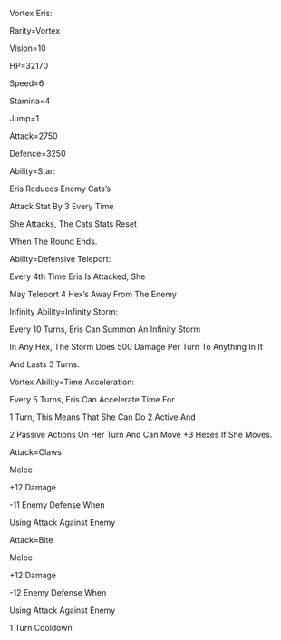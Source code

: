 Vortex Eris:

Rarity=Vortex

Vision=10

HP=32170

Speed=6

Stamina=4

Jump=1

Attack=2750

Defence=3250

Ability=Star:

Eris Reduces Enemy Cats’s

Attack Stat By 3 Every Time

She Attacks, The Cats Stats Reset

When The Round Ends.

Ability=Defensive Teleport:

Every 4th Time Eris Is Attacked, She

May Teleport 4 Hex’s Away From The Enemy

Infinity Ability=Infinity Storm:

Every 10 Turns, Eris Can Summon An Infinity Storm

In Any Hex, The Storm Does 500 Damage Per Turn To Anything In It

And Lasts 3 Turns.

Vortex Ability=Time Acceleration:

Every 5 Turns, Eris Can Accelerate Time For

1 Turn, This Means That She Can Do 2 Active And

2 Passive Actions On Her Turn And Can Move +3 Hexes If She Moves.

Attack=Claws

Melee

+12 Damage

-11 Enemy Defense When

Using Attack Against Enemy

Attack=Bite

Melee

+12 Damage

-12 Enemy Defense When

Using Attack Against Enemy

1 Turn Cooldown
